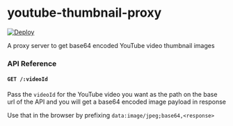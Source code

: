 # youtube-thumbnail-proxy

[![Deploy](https://www.herokucdn.com/deploy/button.svg)](https://heroku.com/deploy?template=https://github.com/drenther/youtube-thumbnail-proxy/tree/master)

A proxy server to get base64 encoded YouTube video thumbnail images

### API Reference

#### `GET /:videoId`

Pass the `videoId` for the YouTube video you want as the path on the base url of the API and you will get a base64 encoded image payload in response

Use that in the browser by prefixing `data:image/jpeg;base64,<response>`
